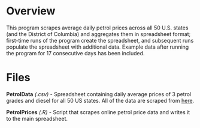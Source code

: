 # Overview

This program scrapes average daily petrol prices across all 50 U.S. states (and the District of Columbia) and aggregates them in spreadsheet format; first-time runs of the program create the spreadsheet, and subsequent runs populate the spreadsheet with additional data. Example data after running the program for 17 consecutive days has been included.

# Files

**PetrolData** *(.csv)* - Spreadsheet containing daily average prices of 3 petrol grades and diesel for all 50 US states. All of the data are scraped from [here](https://gasprices.aaa.com/state-gas-price-averages/).

**PetrolPrices** *(.R)* - Script that scrapes online petrol price data and writes it to the main spreadsheet.
